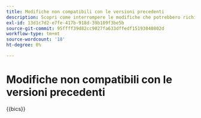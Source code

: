```yaml
---
title: Modifiche non compatibili con le versioni precedenti
description: Scopri come interrompere le modifiche che potrebbero richiedere aggiornamenti al codice personalizzato o all’estensione.
exl-id: 13d1c7d2-e7fe-417b-918d-39b109f3be5b
source-git-commit: 95ffff39d82cc9027fa633dffedf15193040802d
workflow-type: tm+mt
source-wordcount: '18'
ht-degree: 0%

---
```


# Modifiche non compatibili con le versioni precedenti

{{bics}}

